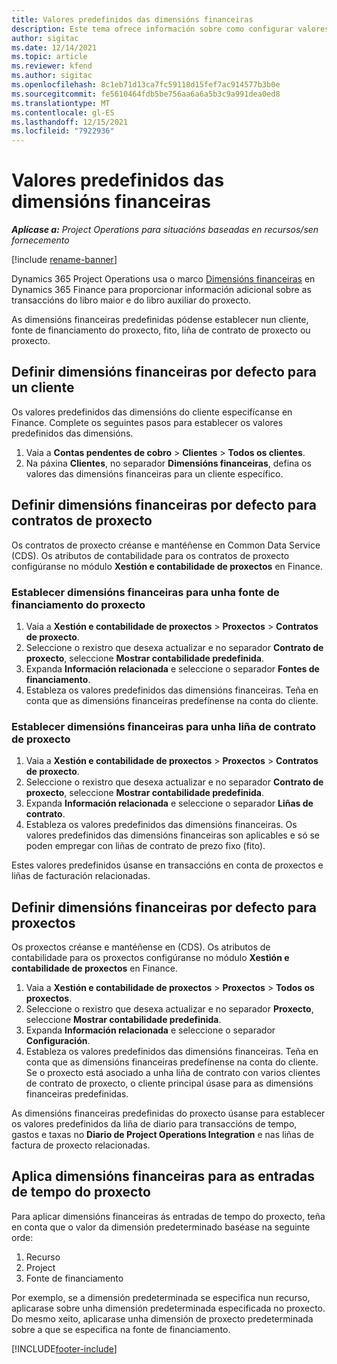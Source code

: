```yaml
---
title: Valores predefinidos das dimensións financeiras
description: Este tema ofrece información sobre como configurar valores predefinidos de dimensións financeiras.
author: sigitac
ms.date: 12/14/2021
ms.topic: article
ms.reviewer: kfend
ms.author: sigitac
ms.openlocfilehash: 8c1eb71d13ca7fc59118d15fef7ac914577b3b0e
ms.sourcegitcommit: fe5610464fdb5be756aa6a6a5b3c9a991dea0ed8
ms.translationtype: MT
ms.contentlocale: gl-ES
ms.lasthandoff: 12/15/2021
ms.locfileid: "7922936"
---
```

# <a name="financial-dimension-defaults"></a>Valores predefinidos das dimensións financeiras

_**Aplícase a:** Project Operations para situacións baseadas en recursos/sen fornecemento_

[!include [rename-banner](~/includes/cc-data-platform-banner.md)]

Dynamics 365 Project Operations usa o marco [Dimensións financeiras](/dynamics365/finance/general-ledger/financial-dimensions) en Dynamics 365 Finance para proporcionar información adicional sobre as transaccións do libro maior e do libro auxiliar do proxecto.

As dimensións financeiras predefinidas pódense establecer nun cliente, fonte de financiamento do proxecto, fito, liña de contrato de proxecto ou proxecto.

## <a name="define-default-financial-dimensions-for-a-customer"></a>Definir dimensións financeiras por defecto para un cliente

Os valores predefinidos das dimensións do cliente especifícanse en Finance. Complete os seguintes pasos para establecer os valores predefinidos das dimensións.

1. Vaia a **Contas pendentes de cobro** > **Clientes** > **Todos os clientes**.
2. Na páxina **Clientes**, no separador **Dimensións financeiras**, defina os valores das dimensións financeiras para un cliente específico.

## <a name="define-default-financial-dimensions-for-project-contracts"></a>Definir dimensións financeiras por defecto para contratos de proxecto

Os contratos de proxecto créanse e mantéñense en Common Data Service (CDS). Os atributos de contabilidade para os contratos de proxecto configúranse no módulo **Xestión e contabilidade de proxectos** en Finance.

### <a name="set-financial-dimensions-for-a-project-funding-source"></a>Establecer dimensións financeiras para unha fonte de financiamento do proxecto

1. Vaia a **Xestión e contabilidade de proxectos** > **Proxectos** > **Contratos de proxecto**.
2. Seleccione o rexistro que desexa actualizar e no separador **Contrato de proxecto**, seleccione **Mostrar contabilidade predefinida**.
3. Expanda **Información relacionada** e seleccione o separador **Fontes de financiamento**.
4. Estableza os valores predefinidos das dimensións financeiras. Teña en conta que as dimensións financeiras predefínense na conta do cliente.

### <a name="set-financial-dimensions-for-a-project-contract-line"></a>Establecer dimensións financeiras para unha liña de contrato de proxecto

1. Vaia a **Xestión e contabilidade de proxectos** > **Proxectos** > **Contratos de proxecto**.
2. Seleccione o rexistro que desexa actualizar e no separador **Contrato de proxecto**, seleccione **Mostrar contabilidade predefinida**.
3. Expanda **Información relacionada** e seleccione o separador **Liñas de contrato**.
4. Estableza os valores predefinidos das dimensións financeiras. Os valores predefinidos das dimensións financeiras son aplicables e só se poden empregar con liñas de contrato de prezo fixo (fito).

Estes valores predefinidos úsanse en transaccións en conta de proxectos e liñas de facturación relacionadas.

## <a name="define-default-financial-dimensions-for-projects"></a>Definir dimensións financeiras por defecto para proxectos

Os proxectos créanse e mantéñense en (CDS). Os atributos de contabilidade para os proxectos configúranse no módulo **Xestión e contabilidade de proxectos** en Finance.

1. Vaia a **Xestión e contabilidade de proxectos** > **Proxectos** > **Todos os proxectos**.
2. Seleccione o rexistro que desexa actualizar e no separador **Proxecto**, seleccione **Mostrar contabilidade predefinida**.
3. Expanda **Información relacionada** e seleccione o separador **Configuración**.
4. Estableza os valores predefinidos das dimensións financeiras. Teña en conta que as dimensións financeiras predefínense na conta do cliente. Se o proxecto está asociado a unha liña de contrato con varios clientes de contrato de proxecto, o cliente principal úsase para as dimensións financeiras predefinidas.

As dimensións financeiras predefinidas do proxecto úsanse para establecer os valores predefinidos da liña de diario para transaccións de tempo, gastos e taxas no **Diario de Project Operations Integration** e nas liñas de factura de proxecto relacionadas.

## <a name="apply-financial-dimensions-for-project-time-entries"></a>Aplica dimensións financeiras para as entradas de tempo do proxecto
Para aplicar dimensións financeiras ás entradas de tempo do proxecto, teña en conta que o valor da dimensión predeterminado baséase na seguinte orde:

1. Recurso
2. Project
3. Fonte de financiamento

Por exemplo, se a dimensión predeterminada se especifica nun recurso, aplicarase sobre unha dimensión predeterminada especificada no proxecto. Do mesmo xeito, aplicarase unha dimensión de proxecto predeterminada sobre a que se especifica na fonte de financiamento.


[!INCLUDE[footer-include](../includes/footer-banner.md)]

